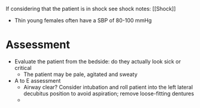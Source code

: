 If considering that the patient is in shock see shock notes: [[Shock]]

- Thin young females often have a SBP of 80-100 mmHg

# Assessment
- Evaluate the patient from the bedside: do they actually look sick or critical
	- The patient may be pale, agitated and sweaty
- A to E assessment
	- Airway clear? Consider intubation and roll patient into the left lateral decubitus position to avoid aspiration; remove loose-fitting dentures
	- 